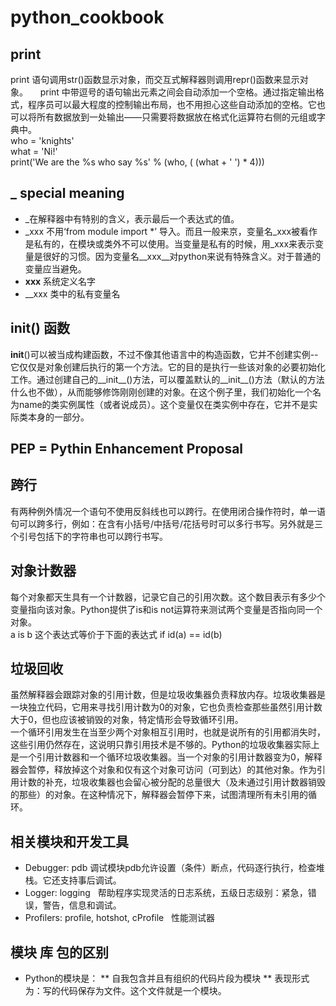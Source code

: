 # python_cookbook

## print
print 语句调用str()函数显示对象，而交互式解释器则调用repr()函数来显示对象。    
print 中带逗号的语句输出元素之间会自动添加一个空格。通过指定输出格式，程序员可以最大程度的控制输出布局，也不用担心这些自动添加的空格。它也可以将所有数据放到一处输出——只需要将数据放在格式化运算符右侧的元组或字典中。    
	  who = 'knights'   
	  what = 'Ni!'   
	  print('We are the %s who say %s' %  (who, ( (what + ' ') * 4)))    
	
## _ special meaning
* _在解释器中有特别的含义，表示最后一个表达式的值。   
* _xxx 不用‘from module import *’ 导入。而且一般来京，变量名_xxx被看作是私有的，在模块或类外不可以使用。当变量是私有的时候，用_xxx来表示变量是很好的习惯。因为变量名__xxx__对python来说有特殊含义。对于普通的变量应当避免。
* __xxx__ 系统定义名字
* __xxx 类中的私有变量名

## __init__() 函数
__init__()可以被当成构建函数，不过不像其他语言中的构造函数，它并不创建实例--它仅仅是对象创建后执行的第一个方法。它的目的是执行一些该对象的必要初始化工作。通过创建自己的__init__()方法，可以覆盖默认的__init__()方法（默认的方法什么也不做），从而能够修饰刚刚创建的对象。在这个例子里，我们初始化一个名为name的类实例属性（或者说成员）。这个变量仅在类实例中存在，它并不是实际类本身的一部分。  	
	
## PEP = Pythin Enhancement Proposal  

## 跨行
有两种例外情况一个语句不使用反斜线也可以跨行。在使用闭合操作符时，单一语句可以跨多行，例如：在含有小括号/中括号/花括号时可以多行书写。另外就是三个引号包括下的字符串也可以跨行书写。

## 对象计数器   
每个对象都天生具有一个计数器，记录它自己的引用次数。这个数目表示有多少个变量指向该对象。Python提供了is和is not运算符来测试两个变量是否指向同一个对象。    
a is b 这个表达式等价于下面的表达式 if id(a) == id(b)   

## 垃圾回收
虽然解释器会跟踪对象的引用计数，但是垃圾收集器负责释放内存。垃圾收集器是一块独立代码，它用来寻找引用计数为0的对象，它也负责检查那些虽然引用计数大于0，但也应该被销毁的对象，特定情形会导致循环引用。    
一个循环引用发生在当至少两个对象相互引用时，也就是说所有的引用都消失时，这些引用仍然存在，这说明只靠引用技术是不够的。Python的垃圾收集器实际上是一个引用计数器和一个循环垃圾收集器。当一个对象的引用计数器变为0，解释器会暂停，释放掉这个对象和仅有这个对象可访问（可到达）的其他对象。作为引用计数的补充，垃圾收集器也会留心被分配的总量很大（及未通过引用计数器销毁的那些）的对象。在这种情况下，解释器会暂停下来，试图清理所有未引用的循环。    


## 相关模块和开发工具
* Debugger: pdb  调试模块pdb允许设置（条件）断点，代码逐行执行，检查堆栈。它还支持事后调试。
* Logger: logging   帮助程序实现灵活的日志系统，五级日志级别：紧急，错误，警告，信息和调试。
* Profilers: profile, hotshot, cProfile   性能测试器


## 模块 库 包的区别
* Python的模块是：
	** 自我包含并且有组织的代码片段为模块
	** 表现形式为：写的代码保存为文件。这个文件就是一个模块。
